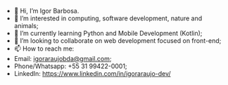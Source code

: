 - 👋 Hi, I’m Igor Barbosa. </br>
- 👀 I’m interested in computing, software development, nature and animals; </br>
- 🌱 I’m currently learning Python and Mobile Development (Kotlin); </br>
- 💞️ I’m looking to collaborate on web development focused on front-end; </br>
- 📫 How to reach me: </br>
- Email: igoraraujobda@gmail.com; </br>
- Phone/Whatsapp: +55 31 99422-0001; </br>
- LinkedIn: https://www.linkedin.com/in/igoraraujo-dev/ </br>

<!---
idev93/idev93 is a ✨ special ✨ repository because its `README.md` (this file) appears on your GitHub profile.
You can click the Preview link to take a look at your changes.
--->
